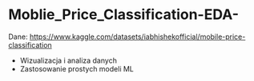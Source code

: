 # Moblie_Price_Classification-EDA-

Dane: https://www.kaggle.com/datasets/iabhishekofficial/mobile-price-classification

- Wizualizacja i analiza danych
- Zastosowanie prostych modeli ML
